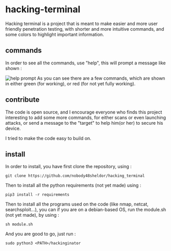 # hacking-terminal
Hacking terminal is a project that is meant to make easier and more user friendly penetration testing, with shorter and more intuitive commands, and some colors to highlight important information.
## commands
In order to see all the commands, use "help", this will prompt a message like shown :

![help prompt](https://cdn.discordapp.com/attachments/748653688515592332/882786548133797908/Screenshot_from_2021-09-02_02-38-17.png)
As you can see there are a few commands, which are shown in either green (for working), or red (for not yet fully working).

## contribute
The code is open source, and I encourage everyone who finds this project interesting to add some more commands, for either scans or even launching attacks, or send a message to the "target" to help him(or her) to secure his device.

I tried to make the code easy to build on.

## install
In order to install, you have first clone the repository, using :

    git clone https://github.com/nobody48sheldor/hacking_terminal

Then to install all the python requirements (not yet made) using :

    pip3 install -r requirements

Then to install all the programs used on the code (like nmap, netcat, searchsploit...), you can if you are on a debian-based OS, run the module.sh (not yet made), by using :

    sh module.sh

And you are good to go, just run :

    sudo python3 <PATH>/hackinginator



